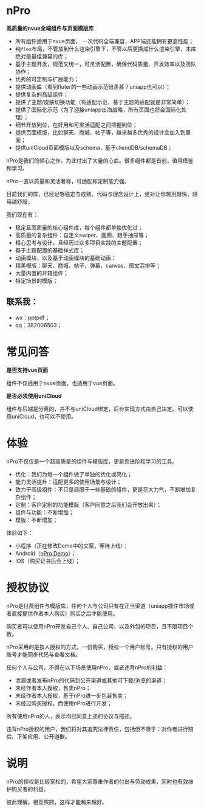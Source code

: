 # nPro

**高质量的nvue全端组件与页面模版库**

- 所有组件适用于nvue页面， 一次代码全端兼容，APP端还能拥有更高性能；
- 纯`flex`布局，不管放到什么渲染引擎下，不管以后更换成什么渲染引擎，本库绝对是最佳兼容的库；
- 基于主题开发，规范又统一，可灵活配置，确保代码质量、开发效率以及团队协作；
- 优秀的可定制与扩展能力；
- 提供动画库（看到fluter的一些动画示范很羡慕？uniapp也可以）；
- 提供复杂的高级组件；
- 提供了主题/皮肤切换功能（有适配示范，基于主题的适配就是非常简单）；
- 提供了国际化示范（为了迎接uniapp出海战略，所有页面也将会国际化处理）；
- 细节开放到位，在好用和可灵活适配之间把握到位；
- 提供页面模版，比如聊天、商城、帖子等，越来越多优秀的设计会加入到里面；
- 提供uniCloud页面模版以及schema，基于cliendDB/schemaDB；

nPro是我们的倾心之作，为此付出了大量的心血。很多组件都是首创，值得借鉴和学习。

nPro一直以质量和灵活著称，可适配和定制能力强。

目前我们的库，已经足够稳定与成熟。代码与理念设计上，绝对让你越用越快，越用越舒服。

我们现在有：

- 稳定且高质量的核心组件库，每个组件都单独优化过；
- 高质量的复杂组件：自定义swiper、画廊、跟手抽屉等；
- 精心思考与设计，且经历过众多项目实践的主题配置；
- 基于主题配置的基础样式库；
- 动画模块，以及基于动画模块的基础动画；
- 精美模版：聊天、商城、帖子、弹幕、canvas、图文混排等；
- 大量内置的开箱组件；
- 特定场景的模版；

## 联系我：

- wx：pptpdf；
- qq：382006503；

# 常见问答

**是否支持vue页面**

组件不仅适用于nvue页面，也适用于vue页面。

**是否必须使用uniCloud**

组件与后端是分离的，并不与uniCloud绑定，后台实现方式由自己决定。可以使用uniCloud，也可以不使用。

# 体验

nPro不仅仅是一个超高质量的组件与模版库，更是您进阶和学习的工具。

- 优化：我们为每一个组件做了单独的优化或简化；
- 能力灵活提升：适配更多的使用场景与设计；
- 致力于高级组件：不只是局限于一些基础的组件，更是花大力气，不断增加复杂组件；
- 定制：客户定制的功能模版（客户同意之后我们会开放出来）；
- 组件与功能：不断增加；
- 模版：不断增加；

体验如下：

- 小程序（正在修改Demo中的文案，等待上线）；
- Android（[nPro Demo](https://vkceyugu.cdn.bspapp.com/VKCEYUGU-b238aeb7-f54c-40c0-85b8-d6519342e0ba/cb5d572f-54e5-4e7f-98b8-7a35153c8bd6.apk)）；
- IOS（购买证书后会上线）；

# 授权协议

nPro是付费组件与模版库，任何个人与公司只有在正当渠道（uniapp插件市场或者直接提供作者本人购买）购买之后才能使用。

购买者可以使用nPro开发自己个人、自己公司，以及外包的项目，且不限项目个数。

nPro采用的是按人授权的方式，一份购买，授权一个用户账号。只有授权的用户账号才能同步代码与查看文档。

任何个人与公司，不得在以下场景使用nPro，或者违背nPro的利益：

- 泄漏或者发布nPro的代码到公开渠道或其他可下载/浏览的渠道；
- 未经作者本人授权，售卖nPro；
- 未经作者本人授权，基于nPro进一步包装售卖；
- 未经过购买授权，而使用nPro进行开发；

所有使用nPro的人，表示均已同意上述的协议与描述。

违背nPro授权的用户，我们将对其追究法律责任，包括但不限于：对作者进行赔偿、下架应用、公开道歉。

# 说明

nPro的授权是比较宽松的，希望大家尊重作者的付出与劳动成果，同时也有效维护购买者的利益。

彼此理解，相互照顾，这样才能越来越好。
